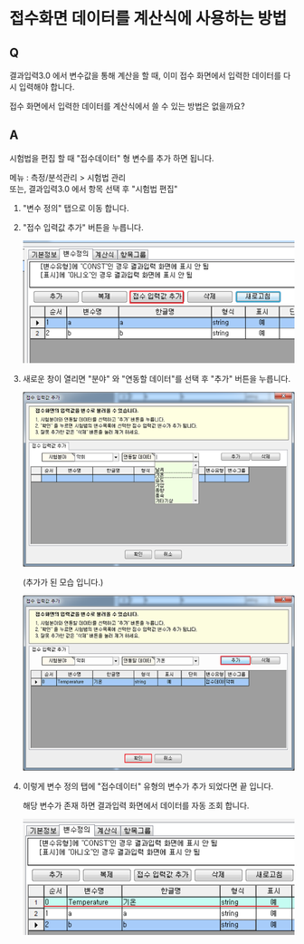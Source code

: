 # 접수화면 데이터를 계산식에 사용하는 방법

## Q

결과입력3.0 에서 변수값을 통해 계산을 할 때, 이미 접수 화면에서 입력한 데이터를 다시 입력해야 합니다.

접수 화면에서 입력한 데이터를 계산식에서 쓸 수 있는 방법은 없을까요?

## A

시험법을 편집 할 때 "접수데이터" 형 변수를 추가 하면 됩니다.

메뉴 : 측정/분석관리 &gt; 시험법 관리  
또는, 결과입력3.0 에서 항목 선택 후 "시험법 편집"

1. "변수 정의" 탭으로 이동 합니다.  
2. "접수 입력값 추가" 버튼을 누릅니다.  

   ![](../.gitbook/assets/01-_613%20%281%29.png)

3. 새로운 창이 열리면 "분야" 와 "연동할 데이터"를 선택 후 "추가" 버튼을 누릅니다.  

   ![](../.gitbook/assets/02-_614.png)

   \(추가가 된 모습 입니다.\)  

   ![](../.gitbook/assets/03-_615.png)

4. 이렇게 변수 정의 탭에 "접수데이터" 유형의 변수가 추가 되었다면 끝 입니다.  

   해당 변수가 존재 하면 결과입력 화면에서 데이터를 자동 조회 합니다.  

   ![](../.gitbook/assets/04-_616.png)

